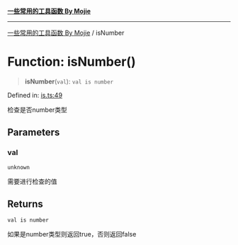 [**一些常用的工具函数 By Mojie**](../README.md)

***

[一些常用的工具函数 By Mojie](../globals.md) / isNumber

# Function: isNumber()

> **isNumber**(`val`): `val is number`

Defined in: [is.ts:49](https://github.com/mojiefong/utils/blob/835f9f080ca618c45c936acaa9a99d1df0257c97/src/is.ts#L49)

检查是否number类型

## Parameters

### val

`unknown`

需要进行检查的值

## Returns

`val is number`

如果是number类型则返回true，否则返回false
